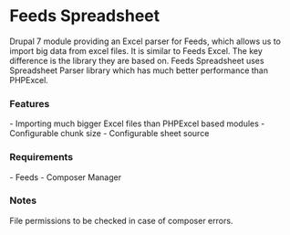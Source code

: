 <h1>Feeds Spreadsheet </h1>

Drupal 7 module providing an Excel parser for Feeds, which allows us to import big data from excel files. It is similar to Feeds Excel. The key difference is the library they are based on. Feeds Spreadsheet uses Spreadsheet Parser library which has much better performance than PHPExcel.

<h3>Features</h3>
   - Importing much bigger Excel files than PHPExcel based modules
   - Configurable chunk size
   - Configurable sheet source
   
   
<h3>Requirements</h3>
   - Feeds
   - Composer Manager
   
   
<h3>Notes</h3>
    File permissions to be checked in case of composer errors.